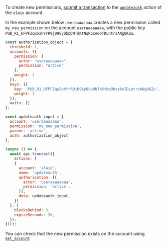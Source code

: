 To create new permissions, [submit a transaction](01_how-to-submit-a-transaction.md) to the [`updateauth`](https://github.com/ALADINIO/alaio.contracts/blob/52fbd4ac7e6c38c558302c48d00469a4bed35f7c/contracts/alaio.bios/include/alaio.bios/alaio.bios.hpp#L205) action of the `alaio` account.

In the example shown below `useraaaaaaaa` creates a new permission called `my_new_permission` on the account `useraaaaaaaa`, with the public key `PUB_R1_6FPFZqw5ahYrR9jD96yDbbDNTdKtNqRbze6oTDLntrsANgQKZu`.
```javascript
const authorization_object = { 
  threshold: 1, 
  accounts: [{
    permission: {
      actor: "useraaaaaaaa", 
      permission: "active"
    }, 
    weight: 1 
  }], 
  keys: [{ 
    key: 'PUB_R1_6FPFZqw5ahYrR9jD96yDbbDNTdKtNqRbze6oTDLntrsANgQKZu', 
    weight: 1 
  }],
  waits: []
};

const updateauth_input = {
  account: 'useraaaaaaaa',
  permission: 'my_new_permission',
  parent: 'active',
  auth: authorization_object
};

(async () => {
  await api.transact({
    actions: [
    {
      account: 'alaio',
      name: 'updateauth',
      authorization: [{
        actor: 'useraaaaaaaa',
        permission: 'active',
      }],
      data: updateauth_input,
    }]
  }, {
    blocksBehind: 3,
    expireSeconds: 30,
  });
})();
```
You can check that the new permission exists on the account using [`get_account`](07_how-to-get-account-information.md)